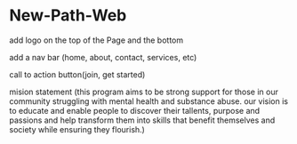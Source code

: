 # New-Path-Web
add logo on the top of the Page and the bottom 

add a nav bar (home, about, contact, services, etc)

call to action button(join, get started)

mision statement (this program aims to be strong support for those in our community struggling with mental health and substance abuse. our vision is to educate and enable people to discover their tallents, purpose and passions and help transform them into skills that benefit themselves and society while ensuring they flourish.)


